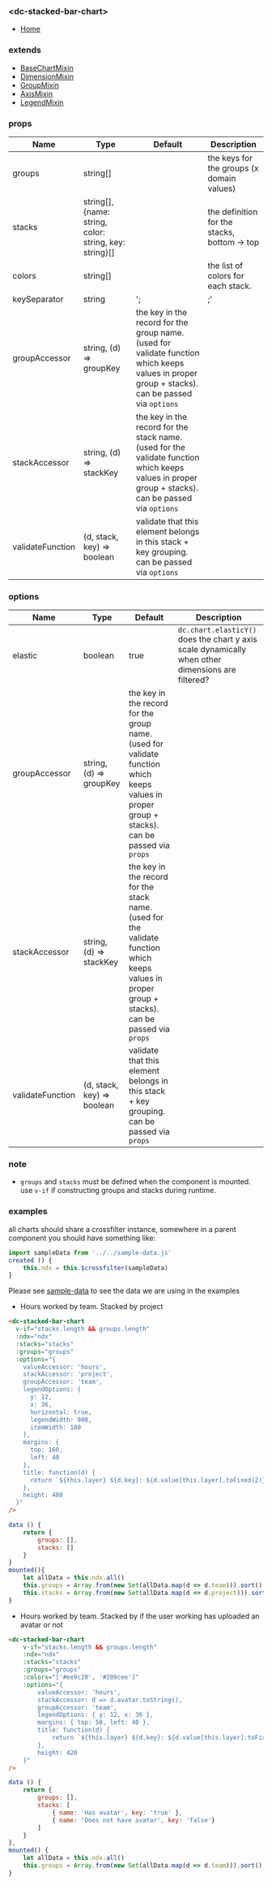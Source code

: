 ### \<dc-stacked-bar-chart>
- [Home]('https://github.com/geodav-tech/vue-dcjs#available-components')

### extends
- [BaseChartMixin](../../mixins#base-chart)
- [DimensionMixin](../../mixins/#dimension)
- [GroupMixin](../../mixins/#group)
- [AxisMixin](../../mixins/#axis)
- [LegendMixin]('../../mixins/#legend)

### props
| Name | Type | Default | Description |
| --- | --- | --- | --- |
| groups | string[] | | the keys for the groups (x domain values) |
| stacks | string[], {name: string, color: string, key: string}[] | | the definition for the stacks, bottom -> top |
| colors | string[] | | the list of colors for each stack. |
| keySeparator | string | ';|;' | the key used to separate the group and the stack when creating the grouping. make sure this key is not in the group or stack name |
| groupAccessor | string, (d) => groupKey | the key in the record for the group name. (used for validate function which keeps values in proper group + stacks). can be passed via `options` |
| stackAccessor | string, (d) => stackKey | the key in the record for the stack name. (used for the validate function which keeps values in proper group + stacks). can be passed via `options` |
| validateFunction | (d, stack, key) => boolean | validate that this element belongs in this stack + key grouping. can be passed via `options` |


### options
| Name | Type | Default | Description |
| --- | --- | --- | --- |
| elastic | boolean | true | `dc.chart.elasticY()` does the chart y axis scale dynamically when other dimensions are filtered? |
| groupAccessor | string, (d) => groupKey | the key in the record for the group name. (used for validate function which keeps values in proper group + stacks). can be passed via `props` |
| stackAccessor | string, (d) => stackKey | the key in the record for the stack name. (used for the validate function which keeps values in proper group + stacks). can be passed via `props` |
| validateFunction | (d, stack, key) => boolean | validate that this element belongs in this stack + key grouping. can be passed via `props` |

### note
- `groups` and `stacks` must be defined when the component is mounted. use `v-if` if constructing groups and stacks during runtime.

### examples
all charts should share a crossfilter instance, somewhere in a parent component you should have something like:
```javascript
import sampleData from '../../sample-data.js'
created () {
	this.ndx = this.$crossfilter(sampleData)
}
```
Please see [sample-data](../../sample-data.js) to see the data we are using in the examples

- Hours worked by team. Stacked by project
```html
<dc-stacked-bar-chart
  v-if="stacks.length && groups.length"
  :ndx="ndx"
  :stacks="stacks"
  :groups="groups"
  :options="{
    valueAccessor: 'hours',
    stackAccessor: 'project',
    groupAccessor: 'team',
    legendOptions: {
      y: 12,
      x: 36,
      horizontal: true,
      legendWidth: 900,
      itemWidth: 180
    },
    margins: {
      top: 160,
      left: 40
    },
    title: function(d) {
      return `${this.layer} ${d.key}: ${d.value[this.layer].toFixed(2)}`
    },
    height: 480
  }"
/>
```
```javascript
data () {
	return {
		groups: [],
		stacks: []
	}
}
mounted(){
	let allData = this.ndx.all()
	this.groups = Array.from(new Set(allData.map(d => d.team))).sort()
	this.stacks = Array.from(new Set(allData.map(d => d.project))).sort()
}
```

- Hours worked by team. Stacked by if the user working has uploaded an avatar or not
```html
<dc-stacked-bar-chart
	v-if="stacks.length && groups.length"
	:ndx="ndx"
	:stacks="stacks"
	:groups="groups"
	:colors="['#ee9c20', '#209cee']"
	:options="{
		valueAccessor: 'hours',
		stackAccessor: d => d.avatar.toString(),
		groupAccessor: 'team',
		legendOptions: { y: 12, x: 36 },
		margins: { top: 50, left: 40 },
		title: function(d) {
			return `${this.layer} ${d.key}: ${d.value[this.layer].toFixed(2)}`
		},
		height: 420
	}"
/>
```
```javascript
data () {
	return {
		groups: [],
		stacks: [
			{ name: 'Has avatar', key: 'true' },
			{ name: 'Does not have avatar', key: 'false'}
		]
	}
},
mounted() {
	let allData = this.ndx.all()
	this.groups = Array.from(new Set(allData.map(d => d.team))).sort()
}
```

